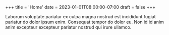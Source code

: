 +++
title = 'Home'
date = 2023-01-01T08:00:00-07:00
draft = false
+++

Laborum voluptate pariatur ex culpa magna nostrud est incididunt fugiat
pariatur do dolor ipsum enim.
Consequat tempor do dolor eu.
Non id id anim anim
excepteur excepteur pariatur nostrud qui irure ullamco.
